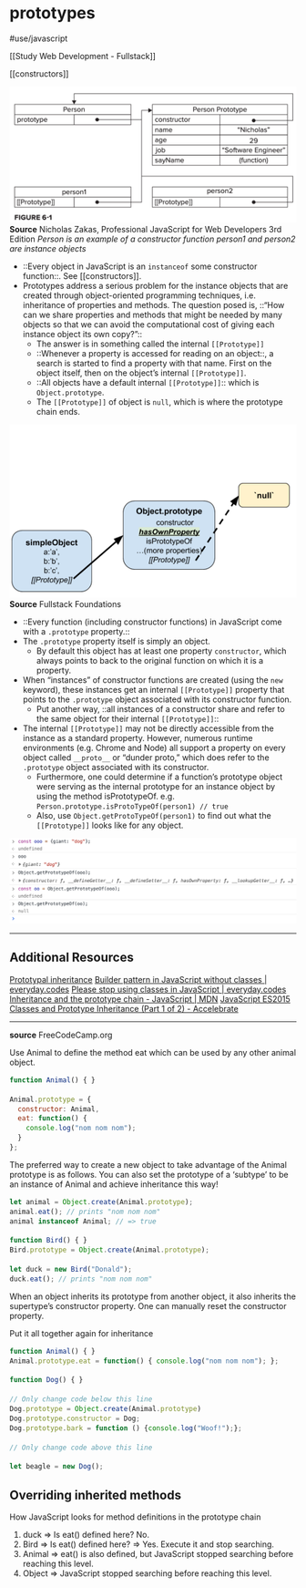 # prototypes
#use/javascript

[[Study Web Development - Fullstack]]

[[constructors]]

![](prototypes/70AB9CBE-A4F3-408D-A4FC-AA8C54E589C2.png)
**Source** Nicholas Zakas, Professional JavaScript for Web Developers 3rd Edition
_Person is an example of a constructor function_
_person1 and person2 are instance objects_

* ::Every object in JavaScript is an `instanceof` some constructor function::. See [[constructors]].
* Prototypes address a serious problem for the instance objects that are created through object-oriented programming techniques, i.e. inheritance of properties and methods. The question posed is, ::“How can we share properties and methods that might be needed by many objects so that we can avoid the computational cost of giving each instance object its own copy?”::
	* The answer is in something called the internal `[[Prototype]]`
	* ::Whenever a property is accessed for reading on an object::, a search is started to find a property with that name. First on the object itself, then on the object’s internal `[[Prototype]]`.
	* ::All objects have a default internal  `[[Prototype]]`:: which is `Object.prototype`.
	* The `[[Prototype]]` of object is `null`, which is where the prototype chain ends.

![](prototypes/5A3304A6-970A-44EF-B2F6-CAC05F50BA6A.png)
**Source** Fullstack Foundations

* ::Every function (including constructor functions) in JavaScript come with a `.prototype` property.::
* The `.prototype` property itself is simply an object.
	* By default this object has at least one property `constructor`, which always points to back to the original function on which it is a property.
* When “instances” of constructor functions are created (using the `new` keyword), these instances get an internal `[[Prototype]]` property that points to the `.prototype` object associated with its constructor function.
	* Put another way, ::all instances of a constructor share and refer to the same object for their internal `[[Prototype]]`::
* The internal `[[Prototype]]` may not be directly accessible from the instance as a standard property. However, numerous runtime environments (e.g. Chrome and Node) all support a property on every object called `__proto__` or “dunder proto,” which does refer to the `.prototype` object associated with its constructor.
	* Furthermore, one could determine if a function’s prototype object were serving as the internal prototype for an instance object by using the method isPrototypeOf. e.g. `Person.prototype.isProtoTypeOf(person1) // true`
	* Also, use `Object.getProtoTypeOf(person1)` to find out what the `[[Prototype]]` looks like for any object.
 
![](prototypes/F26419EB-8563-4FEE-BF62-4FDC0ED8794D.png)

- - - -
## Additional Resources
[Prototypal inheritance](https://javascript.info/prototype-inheritance)
[Builder pattern in JavaScript without classes | everyday.codes](https://everyday.codes/javascript/builder-pattern-in-javascript-without-classes/)
[Please stop using classes in JavaScript | everyday.codes](https://everyday.codes/javascript/please-stop-using-classes-in-javascript/)
[Inheritance and the prototype chain - JavaScript | MDN](https://developer.mozilla.org/en-US/docs/Web/JavaScript/Inheritance_and_the_prototype_chain)
[JavaScript ES2015 Classes and Prototype Inheritance (Part 1 of 2) - Accelebrate](https://www.accelebrate.com/blog/javascript-es6-classes-and-prototype-inheritance-part-1-of-2/)
- - - -
**source** FreeCodeCamp.org

Use Animal to define the method eat which can be used by any other animal object.

```javascript
function Animal() { }

Animal.prototype = {
  constructor: Animal,
  eat: function() {
    console.log("nom nom nom");
  }
};
```

The preferred way to create a new object to take advantage of the Animal prototype is as follows. You can also set the prototype of a ‘subtype’ to be an instance of Animal and achieve inheritance this way!

```javascript
let animal = Object.create(Animal.prototype);
animal.eat(); // prints "nom nom nom"
animal instanceof Animal; // => true

function Bird() { }
Bird.prototype = Object.create(Animal.prototype);

let duck = new Bird("Donald");
duck.eat(); // prints "nom nom nom"
```

When an object inherits its prototype from another object, it also inherits the supertype’s constructor property. One can manually reset the constructor property.

Put it all together again for inheritance

```javascript
function Animal() { }
Animal.prototype.eat = function() { console.log("nom nom nom"); };

function Dog() { }

// Only change code below this line
Dog.prototype = Object.create(Animal.prototype)
Dog.prototype.constructor = Dog;
Dog.prototype.bark = function () {console.log("Woof!");};

// Only change code above this line

let beagle = new Dog();
```

## Overriding inherited methods
How JavaScript looks for method definitions in the prototype chain

1. duck => Is eat() defined here? No.
2. Bird => Is eat() defined here? => Yes. Execute it and stop searching.
3. Animal => eat() is also defined, but JavaScript stopped searching before reaching this level.
4. Object => JavaScript stopped searching before reaching this level.
